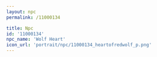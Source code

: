 ```yaml
---
layout: npc
permalink: /11000134

title: Npc
id: '11000134'
npc_name: 'Wolf Heart'
icon_url: 'portrait/npc/11000134_heartofredwolf_p.png'
---
```

